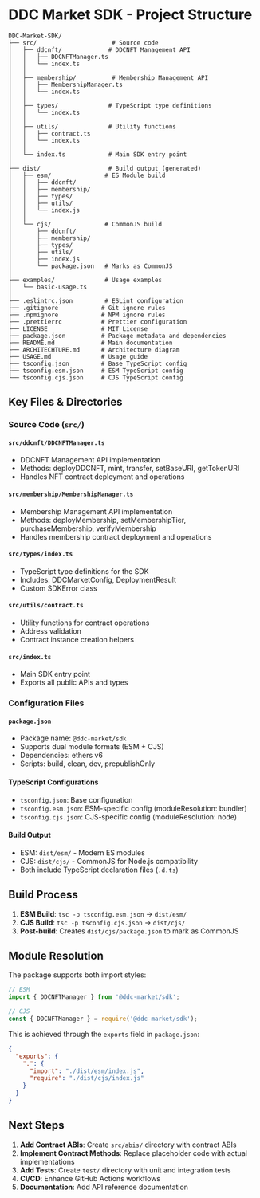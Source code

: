 # DDC Market SDK - Project Structure

```
DDC-Market-SDK/
├── src/                     # Source code
│   ├── ddcnft/             # DDCNFT Management API
│   │   ├── DDCNFTManager.ts
│   │   └── index.ts
│   │
│   ├── membership/          # Membership Management API
│   │   ├── MembershipManager.ts
│   │   └── index.ts
│   │
│   ├── types/              # TypeScript type definitions
│   │   └── index.ts
│   │
│   ├── utils/              # Utility functions
│   │   ├── contract.ts
│   │   └── index.ts
│   │
│   └── index.ts            # Main SDK entry point
│
├── dist/                   # Build output (generated)
│   ├── esm/               # ES Module build
│   │   ├── ddcnft/
│   │   ├── membership/
│   │   ├── types/
│   │   ├── utils/
│   │   └── index.js
│   │
│   └── cjs/               # CommonJS build
│       ├── ddcnft/
│       ├── membership/
│       ├── types/
│       ├── utils/
│       ├── index.js
│       └── package.json   # Marks as CommonJS
│
├── examples/              # Usage examples
│   └── basic-usage.ts
│
├── .eslintrc.json         # ESLint configuration
├── .gitignore            # Git ignore rules
├── .npmignore            # NPM ignore rules
├── .prettierrc           # Prettier configuration
├── LICENSE               # MIT License
├── package.json          # Package metadata and dependencies
├── README.md             # Main documentation
├── ARCHITECHTURE.md      # Architecture diagram
├── USAGE.md              # Usage guide
├── tsconfig.json         # Base TypeScript config
├── tsconfig.esm.json     # ESM TypeScript config
└── tsconfig.cjs.json     # CJS TypeScript config
```

## Key Files & Directories

### Source Code (`src/`)

#### `src/ddcnft/DDCNFTManager.ts`

- DDCNFT Management API implementation
- Methods: deployDDCNFT, mint, transfer, setBaseURI, getTokenURI
- Handles NFT contract deployment and operations

#### `src/membership/MembershipManager.ts`

- Membership Management API implementation
- Methods: deployMembership, setMembershipTier, purchaseMembership, verifyMembership
- Handles membership contract deployment and operations

#### `src/types/index.ts`

- TypeScript type definitions for the SDK
- Includes: DDCMarketConfig, DeploymentResult
- Custom SDKError class

#### `src/utils/contract.ts`

- Utility functions for contract operations
- Address validation
- Contract instance creation helpers

#### `src/index.ts`

- Main SDK entry point
- Exports all public APIs and types

### Configuration Files

#### `package.json`

- Package name: `@ddc-market/sdk`
- Supports dual module formats (ESM + CJS)
- Dependencies: ethers v6
- Scripts: build, clean, dev, prepublishOnly

#### TypeScript Configurations

- `tsconfig.json`: Base configuration
- `tsconfig.esm.json`: ESM-specific config (moduleResolution: bundler)
- `tsconfig.cjs.json`: CJS-specific config (moduleResolution: node)

#### Build Output

- ESM: `dist/esm/` - Modern ES modules
- CJS: `dist/cjs/` - CommonJS for Node.js compatibility
- Both include TypeScript declaration files (`.d.ts`)

## Build Process

1. **ESM Build**: `tsc -p tsconfig.esm.json` → `dist/esm/`
2. **CJS Build**: `tsc -p tsconfig.cjs.json` → `dist/cjs/`
3. **Post-build**: Creates `dist/cjs/package.json` to mark as CommonJS

## Module Resolution

The package supports both import styles:

```typescript
// ESM
import { DDCNFTManager } from '@ddc-market/sdk';

// CJS
const { DDCNFTManager } = require('@ddc-market/sdk');
```

This is achieved through the `exports` field in `package.json`:

```json
{
  "exports": {
    ".": {
      "import": "./dist/esm/index.js",
      "require": "./dist/cjs/index.js"
    }
  }
}
```

## Next Steps

1. **Add Contract ABIs**: Create `src/abis/` directory with contract ABIs
2. **Implement Contract Methods**: Replace placeholder code with actual implementations
3. **Add Tests**: Create `test/` directory with unit and integration tests
4. **CI/CD**: Enhance GitHub Actions workflows
5. **Documentation**: Add API reference documentation
